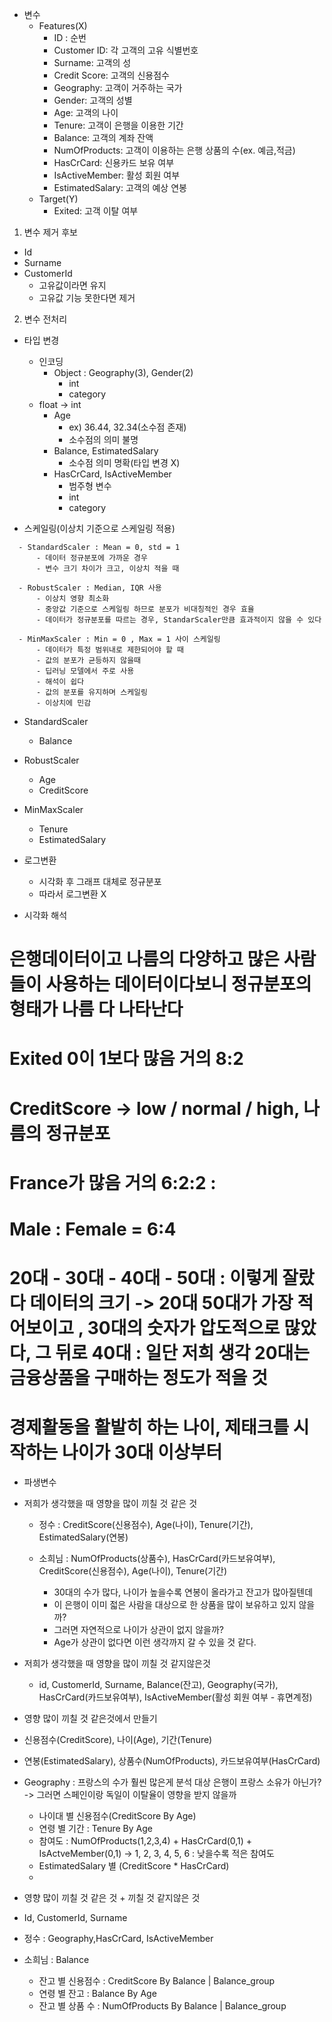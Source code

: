 - 변수
    - Features(X)
        - ID : 순번
        - Customer ID: 각 고객의 고유 식별번호
        - Surname: 고객의 성
        - Credit Score: 고객의 신용점수
        - Geography: 고객이 거주하는 국가
        - Gender: 고객의 성별
        - Age: 고객의 나이
        - Tenure: 고객이 은행을 이용한 기간
        - Balance: 고객의 계좌 잔액
        - NumOfProducts: 고객이 이용하는 은행 상품의 수(ex. 예금,적금)
        - HasCrCard: 신용카드 보유 여부
        - IsActiveMember: 활성 회원 여부
        - EstimatedSalary: 고객의 예상 연봉
    - Target(Y)
        - Exited: 고객 이탈 여부


1. 변수 제거 후보
- Id
- Surname
- CustomerId
  - 고유값이라면 유지
  - 고유값 기능 못한다면 제거

2. 변수 전처리
- 타입 변경
  - 인코딩
      - Object : Geography(3), Gender(2)
          - int
          - category
  - float -> int
      - Age
          - ex) 36.44, 32.34(소수점 존재)
          - 소수점의 의미 불명
      - Balance, EstimatedSalary
          - 소수점 의미 명확(타입 변경 X)
      - HasCrCard, IsActiveMember
          - 범주형 변수
          - int
          - category
          
- 스케일링(이상치 기준으로 스케일링 적용)

```
  - StandardScaler : Mean = 0, std = 1
      - 데이터 정규분포에 가까운 경우
      - 변수 크기 차이가 크고, 이상치 적을 때
  
  - RobustScaler : Median, IQR 사용
      - 이상치 영향 최소화
      - 중앙값 기준으로 스케일링 하므로 분포가 비대칭적인 경우 효율
      - 데이터가 정규분포를 따르는 경우, StandarScaler만큼 효과적이지 않을 수 있다
  
  - MinMaxScaler : Min = 0 , Max = 1 사이 스케일링
      - 데이터가 특정 범위내로 제한되어야 할 때
      - 값의 분포가 균등하지 않을때
      - 딥러닝 모델에서 주로 사용
      - 해석이 쉽다
      - 값의 분포를 유지하며 스케일링
      - 이상치에 민감
```
  - StandardScaler
      - Balance
  - RobustScaler
      - Age
      - CreditScore
  - MinMaxScaler
      - Tenure
      - EstimatedSalary

- 로그변환
  - 시각화 후 그래프 대체로 정규분포
  - 따라서 로그변환 X



* 시각화 해석
# 은행데이터이고 나름의 다양하고 많은 사람들이 사용하는 데이터이다보니 정규분포의 형태가 나름 다 나타난다
# Exited 0이 1보다 많음 거의 8:2
# CreditScore -> low / normal / high, 나름의 정규분포
# France가 많음 거의 6:2:2 :
# Male : Female = 6:4
# 20대 - 30대 - 40대 - 50대  : 이렇게 잘랐다 데이터의 크기 -> 20대 50대가 가장 적어보이고 , 30대의 숫자가 압도적으로 많았다, 그 뒤로 40대 : 일단 저희 생각 20대는 금융상품을 구매하는 정도가 적을 것
# 경제활동을 활발히 하는 나이, 제태크를 시작하는 나이가 30대 이상부터

* 파생변수
- 저희가 생각했을 때 영향을 많이 끼칠 것 같은 것
    - 정수 : CreditScore(신용점수), Age(나이), Tenure(기간), EstimatedSalary(연봉)
    - 소희님 : NumOfProducts(상품수), HasCrCard(카드보유여부),  CreditScore(신용점수), Age(나이), Tenure(기간)

        - 30대의 수가 많다, 나이가 높을수록 연봉이 올라가고 잔고가 많아질텐데
        - 이 은행이 이미 젋은 사람을 대상으로 한 상품을 많이 보유하고 있지 않을까?
        - 그러면 자연적으로 나이가 상관이 없지 않을까?
        - Age가 상관이 없다면 이런 생각까지 갈 수 있을 것 같다.

- 저희가 생각했을 때 영향을 많이 끼칠 것 같지않은것
    - id, CustomerId, Surname, Balance(잔고), Geography(국가), HasCrCard(카드보유여부), IsActiveMember(활성 회원 여부 - 휴면계정)

- 영향 많이 끼칠 것 같은것에서 만들기
- 신용점수(CreditScore), 나이(Age), 기간(Tenure)
- 연봉(EstimatedSalary), 상품수(NumOfProducts), 카드보유여부(HasCrCard)
- Geography : 프랑스의 수가 훨씬 많은게 분석 대상 은행이 프랑스 소유가 아닌가? -> 그러면 스페인이랑 독일이 이탈율이 영향을 받지 않을까
    - 나이대 별 신용점수(CreditScore By Age)
    - 연령 별 기간 : Tenure By Age
    - 참여도 : NumOfProducts(1,2,3,4) + HasCrCard(0,1) + IsActveMember(0,1) -> 1, 2, 3, 4, 5, 6 : 낮을수록 적은 참여도
    - EstimatedSalary 별 (CreditScore * HasCrCard)
    -


- 영향 많이 끼칠 것 같은 것 + 끼칠 것 같지않은 것
- Id, CustomerId, Surname
- 정수 : Geography,HasCrCard, IsActiveMember
- 소희님 : Balance
    - 잔고 별 신용점수 : CreditScore By Balance | Balance_group
    - 연령 별 잔고 : Balance By Age
    - 잔고 별 상품 수 : NumOfProducts By Balance | Balance_group
